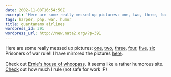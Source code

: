 ```yaml
---
date: 2002-11-08T16:54:50Z
excerpt: 'Here are some really messed up pictures: one, two, three, four, '
tags: harper, php, war, humor
title: guantanamo airlines
wordpress_id: 391
wordpress_url: http://new.nata2.org/?p=391
---
```


Here are some really messed up pictures: <a href="http://pictures.ehowa.com/pic/guantanamoairlines1.jpg">one</a>, <a href="http://pictures.ehowa.com/pic/guantanamoairlines2.jpg">two</a>, <a href="http://pictures.ehowa.com/pic/guantanamoairlines3.jpg">three</a>, <a href="http://pictures.ehowa.com/pic/guantanamoairlines4.jpg">four</a>, <a href="http://pictures.ehowa.com/pic/guantanamoairlines5.jpg">five</a>, <a href="http://pictures.ehowa.com/pic/guantanamoairlines6.jpg">six</a><br/>Prisoners of war rule!! I have mirrored the pictures <a href="http://nata2.info/?path=pictures%2FIncoming%2FPOW">here</a>.<br/><br/>Check out <a href="http://www.ehowa.com/">Ernie's house of whoopass</a>. It seems like a rather humorous site. <br/><a href="http://www.vboogieman.com/boobies.php?text=Harper">Check</a> out how much I rule (not safe for work :P)
